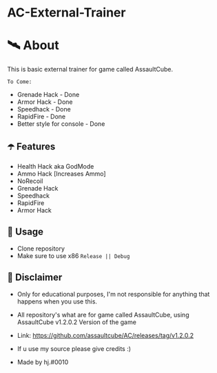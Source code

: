 # AC-External-Trainer

# 🛰 About
This is basic external trainer for game called AssaultCube.

`To Come:`

- Grenade Hack - Done
- Armor Hack - Done
- Speedhack - Done
- RapidFire - Done
- Better style for console - Done

## ☂️ Features
- Health Hack aka GodMode
- Ammo Hack [Increases Ammo]
- NoRecoil
- Grenade Hack
- Speedhack
- RapidFire
- Armor Hack
## 🌠 Usage
- Clone repository
- Make sure to use x86 `Release || Debug`

## 🗿 Disclaimer
- Only for educational purposes, I'm not responsible for anything that happens when you use this.

- All repository's what are for game called AssaultCube, using AssaultCube v1.2.0.2 Version of the game

- Link: https://github.com/assaultcube/AC/releases/tag/v1.2.0.2

- If u use my source please give credits :)

- Made by hj.#0010
